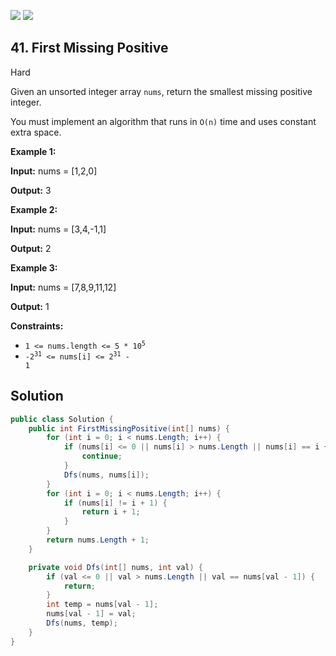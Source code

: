 [![](https://img.shields.io/github/stars/javadev/LeetCode-in-All?label=Stars&style=flat-square)](https://github.com/javadev/LeetCode-in-All)
[![](https://img.shields.io/github/forks/javadev/LeetCode-in-All?label=Fork%20me%20on%20GitHub%20&style=flat-square)](https://github.com/javadev/LeetCode-in-All/fork)

## 41\. First Missing Positive

Hard

Given an unsorted integer array `nums`, return the smallest missing positive integer.

You must implement an algorithm that runs in `O(n)` time and uses constant extra space.

**Example 1:**

**Input:** nums = [1,2,0]

**Output:** 3 

**Example 2:**

**Input:** nums = [3,4,-1,1]

**Output:** 2 

**Example 3:**

**Input:** nums = [7,8,9,11,12]

**Output:** 1 

**Constraints:**

*   <code>1 <= nums.length <= 5 * 10<sup>5</sup></code>
*   <code>-2<sup>31</sup> <= nums[i] <= 2<sup>31</sup> - 1</code>

## Solution

```csharp
public class Solution {
    public int FirstMissingPositive(int[] nums) {
        for (int i = 0; i < nums.Length; i++) {
            if (nums[i] <= 0 || nums[i] > nums.Length || nums[i] == i + 1) {
                continue;
            }
            Dfs(nums, nums[i]);
        }
        for (int i = 0; i < nums.Length; i++) {
            if (nums[i] != i + 1) {
                return i + 1;
            }
        }
        return nums.Length + 1;
    }

    private void Dfs(int[] nums, int val) {
        if (val <= 0 || val > nums.Length || val == nums[val - 1]) {
            return;
        }
        int temp = nums[val - 1];
        nums[val - 1] = val;
        Dfs(nums, temp);
    }
}
```